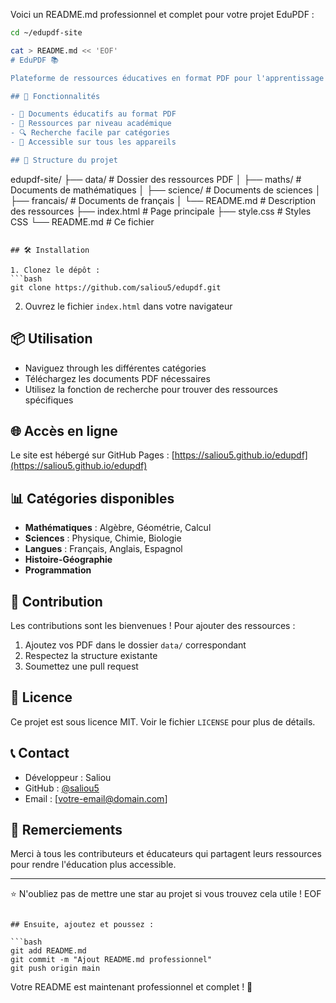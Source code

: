 Voici un README.md professionnel et complet pour votre projet EduPDF :

```bash
cd ~/edupdf-site

cat > README.md << 'EOF'
# EduPDF 📚

Plateforme de ressources éducatives en format PDF pour l'apprentissage et l'enseignement.

## 🚀 Fonctionnalités

- 📖 Documents éducatifs au format PDF
- 🎯 Ressources par niveau académique
- 🔍 Recherche facile par catégories
- 📱 Accessible sur tous les appareils

## 📁 Structure du projet

```
edupdf-site/
├── data/           # Dossier des ressources PDF
│   ├── maths/      # Documents de mathématiques
│   ├── science/    # Documents de sciences
│   ├── francais/   # Documents de français
│   └── README.md   # Description des ressources
├── index.html      # Page principale
├── style.css       # Styles CSS
└── README.md       # Ce fichier
```

## 🛠️ Installation

1. Clonez le dépôt :
```bash
git clone https://github.com/saliou5/edupdf.git
```

2. Ouvrez le fichier `index.html` dans votre navigateur

## 📦 Utilisation

- Naviguez through les différentes catégories
- Téléchargez les documents PDF nécessaires
- Utilisez la fonction de recherche pour trouver des ressources spécifiques

## 🌐 Accès en ligne

Le site est hébergé sur GitHub Pages :
[https://saliou5.github.io/edupdf](https://saliou5.github.io/edupdf)

## 📊 Catégories disponibles

- **Mathématiques** : Algèbre, Géométrie, Calcul
- **Sciences** : Physique, Chimie, Biologie
- **Langues** : Français, Anglais, Espagnol
- **Histoire-Géographie**
- **Programmation**

## 🤝 Contribution

Les contributions sont les bienvenues ! Pour ajouter des ressources :

1. Ajoutez vos PDF dans le dossier `data/` correspondant
2. Respectez la structure existante
3. Soumettez une pull request

## 📝 Licence

Ce projet est sous licence MIT. Voir le fichier `LICENSE` pour plus de détails.

## 📞 Contact

- Développeur : Saliou
- GitHub : [@saliou5](https://github.com/saliou5)
- Email : [votre-email@domain.com]

## 🙏 Remerciements

Merci à tous les contributeurs et éducateurs qui partagent leurs ressources pour rendre l'éducation plus accessible.

---

⭐ N'oubliez pas de mettre une star au projet si vous trouvez cela utile !
EOF
```

## Ensuite, ajoutez et poussez :

```bash
git add README.md
git commit -m "Ajout README.md professionnel"
git push origin main
```

Votre README est maintenant professionnel et complet ! 🚀
